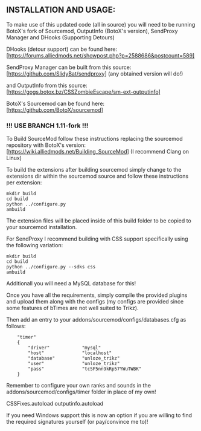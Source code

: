 INSTALLATION AND USAGE:
------

To make use of this updated code (all in source) you will need to be running BotoX's fork of Sourcemod, OutputInfo (BotoX's version), SendProxy Manager and DHooks (Supporting Detours)

DHooks (detour support) can be found here:
[https://forums.alliedmods.net/showpost.php?p=2588686&postcount=589]

SendProxy Manager can be built from this source:
[https://github.com/SlidyBat/sendproxy]
(any obtained version will do!)

and OutputInfo from this source:
[https://gogs.botox.bz/CSSZombieEscape/sm-ext-outputinfo]

BotoX's Sourcemod can be found here:
[https://github.com/BotoX/sourcemod]

### !!! USE BRANCH 1.11-fork !!!

To Build SourceMod follow these instructions replacing the sourcemod repository with BotoX's version:
[https://wiki.alliedmods.net/Building_SourceMod]
(I recommend Clang on Linux)

To build the extensions after building sourcemod simply change to the extensions dir within the sourcemod source and follow these instructions per extension:
```
mkdir build
cd build
python ../configure.py
ambuild
```

The extension files will be placed inside of this build folder to be copied to your sourcemod installation.

For SendProxy I recommend building with CSS support specifically using the following variation:
```
mkdir build
cd build
python ../configure.py --sdks css
ambuild
```

Additionall you will need a MySQL database for this!

Once you have all the requirements, simply compile the provided plugins and upload them along with the configs (my configs are provided since some features of bTimes are not well suited to Trikz).

Then add an entry to your addons/sourcemod/configs/databases.cfg as follows:
```
	"timer"
	{
		"driver"			"mysql"
		"host"				"localhost"
		"database"			"unloze_trikz"
		"user"				"unloze_trikz"
		"pass"				"tcSF5nn9kRp57YWuTWBK"
	}
```

Remember to configure your own ranks and sounds in the addons/sourcemod/configs/timer folder in place of my own!

CSSFixes.autoload
outputinfo.autoload

If you need Windows support this is now an option if you are willing to find the required signatures yourself (or pay/convince me to)!
